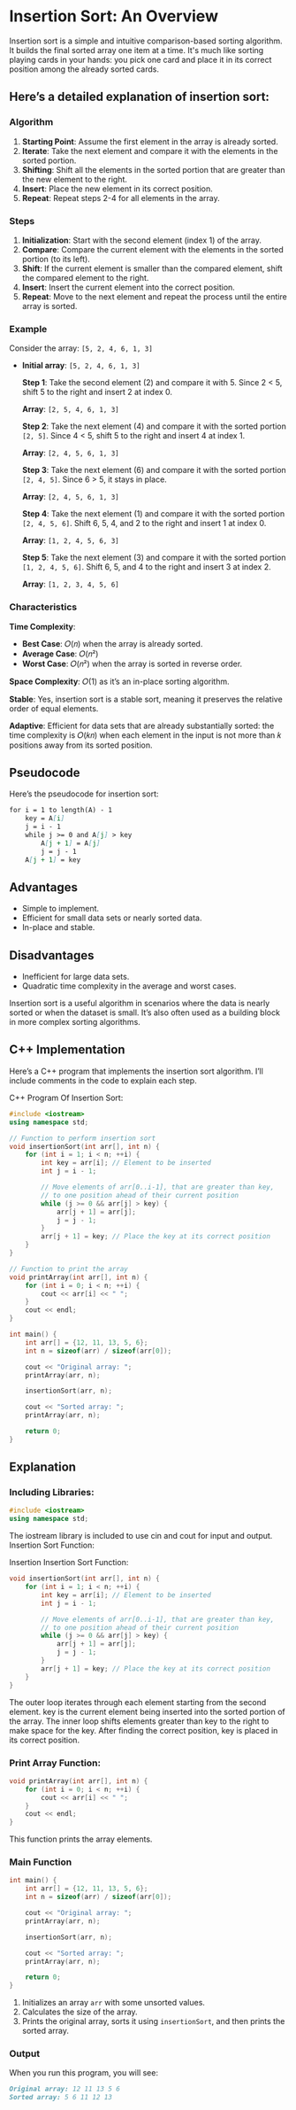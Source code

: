 # Insertion Sort: An Overview

Insertion sort is a simple and intuitive comparison-based sorting algorithm. It builds the final sorted array one item at a time. It's much like sorting playing cards in your hands: you pick one card and place it in its correct position among the already sorted cards.

## Here’s a detailed explanation of insertion sort:

### Algorithm
1. **Starting Point**: Assume the first element in the array is already sorted.
2. **Iterate**: Take the next element and compare it with the elements in the sorted portion.
3. **Shifting**: Shift all the elements in the sorted portion that are greater than the new element to the right.
4. **Insert**: Place the new element in its correct position.
5. **Repeat**: Repeat steps 2-4 for all elements in the array.

### Steps
1. **Initialization**: Start with the second element (index 1) of the array.
2. **Compare**: Compare the current element with the elements in the sorted portion (to its left).
3. **Shift**: If the current element is smaller than the compared element, shift the compared element to the right.
4. **Insert**: Insert the current element into the correct position.
5. **Repeat**: Move to the next element and repeat the process until the entire array is sorted.

### Example
Consider the array: `[5, 2, 4, 6, 1, 3]`

- **Initial array**: `[5, 2, 4, 6, 1, 3]`

  **Step 1**: Take the second element (2) and compare it with 5. Since 2 < 5, shift 5 to the right and insert 2 at index 0.
  
  **Array**: `[2, 5, 4, 6, 1, 3]`

  **Step 2**: Take the next element (4) and compare it with the sorted portion `[2, 5]`. Since 4 < 5, shift 5 to the right and insert 4 at index 1.
  
  **Array**: `[2, 4, 5, 6, 1, 3]`

  **Step 3**: Take the next element (6) and compare it with the sorted portion `[2, 4, 5]`. Since 6 > 5, it stays in place.
  
  **Array**: `[2, 4, 5, 6, 1, 3]`

  **Step 4**: Take the next element (1) and compare it with the sorted portion `[2, 4, 5, 6]`. Shift 6, 5, 4, and 2 to the right and insert 1 at index 0.
  
  **Array**: `[1, 2, 4, 5, 6, 3]`

  **Step 5**: Take the next element (3) and compare it with the sorted portion `[1, 2, 4, 5, 6]`. Shift 6, 5, and 4 to the right and insert 3 at index 2.
  
  **Array**: `[1, 2, 3, 4, 5, 6]`

### Characteristics

**Time Complexity**:
- **Best Case**: 𝑂(𝑛) when the array is already sorted.
- **Average Case**: 𝑂(𝑛²)
- **Worst Case**: 𝑂(𝑛²) when the array is sorted in reverse order.

**Space Complexity**: 𝑂(1) as it’s an in-place sorting algorithm.

**Stable**: Yes, insertion sort is a stable sort, meaning it preserves the relative order of equal elements.

**Adaptive**: Efficient for data sets that are already substantially sorted: the time complexity is 𝑂(𝑘𝑛) when each element in the input is not more than 𝑘 positions away from its sorted position.


## Pseudocode
Here’s the pseudocode for insertion sort:
```markdown
for i = 1 to length(A) - 1
    key = A[i]
    j = i - 1
    while j >= 0 and A[j] > key
        A[j + 1] = A[j]
        j = j - 1
    A[j + 1] = key
```

## Advantages

- Simple to implement.
- Efficient for small data sets or nearly sorted data.
- In-place and stable.

## Disadvantages

- Inefficient for large data sets.
- Quadratic time complexity in the average and worst cases.

Insertion sort is a useful algorithm in scenarios where the data is nearly sorted or when the dataset is small. It’s also often used as a building block in more complex sorting algorithms.

## C++ Implementation

Here’s a C++ program that implements the insertion sort algorithm. I’ll include comments in the code to explain each step.

C++ Program Of Insertion Sort:
```cpp
#include <iostream>
using namespace std;

// Function to perform insertion sort
void insertionSort(int arr[], int n) {
    for (int i = 1; i < n; ++i) {
        int key = arr[i]; // Element to be inserted
        int j = i - 1;

        // Move elements of arr[0..i-1], that are greater than key,
        // to one position ahead of their current position
        while (j >= 0 && arr[j] > key) {
            arr[j + 1] = arr[j];
            j = j - 1;
        }
        arr[j + 1] = key; // Place the key at its correct position
    }
}

// Function to print the array
void printArray(int arr[], int n) {
    for (int i = 0; i < n; ++i) {
        cout << arr[i] << " ";
    }
    cout << endl;
}

int main() {
    int arr[] = {12, 11, 13, 5, 6};
    int n = sizeof(arr) / sizeof(arr[0]);

    cout << "Original array: ";
    printArray(arr, n);

    insertionSort(arr, n);

    cout << "Sorted array: ";
    printArray(arr, n);

    return 0;
}
```

## Explanation
### Including Libraries:
``` cpp
#include <iostream>
using namespace std;
```
The iostream library is included to use cin and cout for input and output.
Insertion Sort Function:

Insertion Insertion Sort Function: 
```cpp
void insertionSort(int arr[], int n) {
    for (int i = 1; i < n; ++i) {
        int key = arr[i]; // Element to be inserted
        int j = i - 1;

        // Move elements of arr[0..i-1], that are greater than key,
        // to one position ahead of their current position
        while (j >= 0 && arr[j] > key) {
            arr[j + 1] = arr[j];
            j = j - 1;
        }
        arr[j + 1] = key; // Place the key at its correct position
    }
}
```
The outer loop iterates through each element starting from the second element.
key is the current element being inserted into the sorted portion of the array.
The inner loop shifts elements greater than key to the right to make space for the key.
After finding the correct position, key is placed in its correct position.

### Print Array Function:
```cpp
void printArray(int arr[], int n) {
    for (int i = 0; i < n; ++i) {
        cout << arr[i] << " ";
    }
    cout << endl;
}
```
This function prints the array elements.

### Main Function
```cpp
int main() {
    int arr[] = {12, 11, 13, 5, 6};
    int n = sizeof(arr) / sizeof(arr[0]);

    cout << "Original array: ";
    printArray(arr, n);

    insertionSort(arr, n);

    cout << "Sorted array: ";
    printArray(arr, n);

    return 0;
}
```
1. Initializes an array `arr` with some unsorted values.
2. Calculates the size of the array.
3. Prints the original array, sorts it using `insertionSort`, and then prints the sorted array.

### Output
When you run this program, you will see:
```markdown
Original array: 12 11 13 5 6 
Sorted array: 5 6 11 12 13
```
